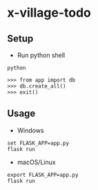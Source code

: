 # x-village-todo


## Setup
- Run python shell
```
python
```
```
>>> from app import db
>>> db.create_all()
>>> exit()
```
## Usage

- Windows
```
set FLASK_APP=app.py
flask run
```
- macOS/Linux
```
export FLASK_APP=app.py
flask run
```
